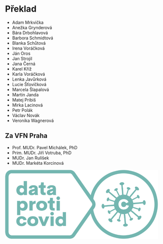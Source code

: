 # Překlad

* Adam Mrkvička
* Anežka Grynderová
* Bára Drbohlavová
* Barbora Schmidtová
* Blanka Schůtová
* Irena Voráčková
* Ján Oros
* Jan Strojil
* Jana Černá
* Karel Kříž
* Karla Voráčková
* Lenka Javůrková
* Lucie Šťovíčková
* Marcela Šlapalová
* Martin Janda
* Matej Pribiš
* Mirka Lacinová
* Petr Polák
* Václav Novák
* Veronika Wagnerová

## Za VFN Praha

* Prof. MUDr. Pavel Michálek, PhD
* Prim. MUDr. Jiří Votruba, PhD
* MUDr. Jan Rulíšek
* MUDr. Markéta Korcinová

![](../.gitbook/assets/image1.png)


